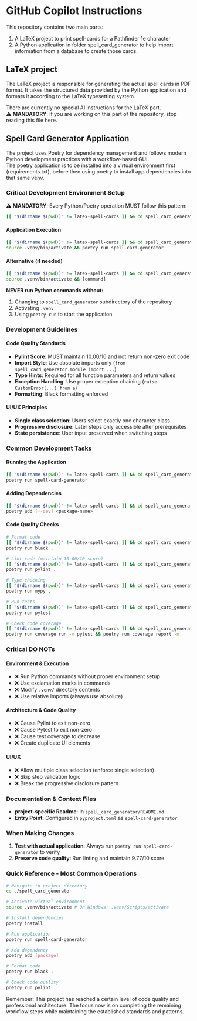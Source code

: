 # GitHub Copilot Instructions

This repository contains two main parts:
1. A LaTeX project to print spell-cards for a Pathfinder 1e character
2. A Python application in folder spell_card_generator to help
   import information from a database to create those cards.

## LaTeX project

The LaTeX project is responsible for generating the actual spell cards in PDF format.
It takes the structured data provided by the Python application
and formats it according to the LaTeX typesetting system.

There are currently no special AI instructions for the LaTeX part.  
⚠️ **MANDATORY**: If you are working on this part of the repository, stop reading this file here.

## Spell Card Generator Application

The project uses Poetry for dependency management and follows
modern Python development practices with a workflow-based GUI.  
The poetry application is to be installed into a virtual environment first (requirements.txt),
before then using poetry to install app dependencies into that same venv.

### Critical Development Environment Setup

⚠️ **MANDATORY**: Every Python/Poetry operation MUST follow this pattern:

```bash
[[ "$(dirname $(pwd))" != latex-spell-cards ]] && cd spell_card_generator && source .venv/bin/activate && poetry run [command]
```

#### Application Execution
```bash
[[ "$(dirname $(pwd))" != latex-spell-cards ]] && cd spell_card_generator
source .venv/bin/activate && poetry run spell-card-generator
```

#### Alternative (if needed)
```bash
[[ "$(dirname $(pwd))" != latex-spell-cards ]] && cd spell_card_generator
source .venv/bin/activate && [command]
```

**NEVER run Python commands without:**
1. Changing to `spell_card_generator` subdirectory of the repository
2. Activating `.venv`
3. Using `poetry run` to start the application

### Development Guidelines

#### Code Quality Standards
- **Pylint Score**: MUST maintain 10.00/10 and not return non-zero exit code
- **Import Style**: Use absolute imports only (`from spell_card_generator.module import ...`)
- **Type Hints**: Required for all function parameters and return values
- **Exception Handling**: Use proper exception chaining (`raise CustomError(...) from e`)
- **Formatting**: Black formatting enforced

#### UI/UX Principles
- **Single class selection**: Users select exactly one character class
- **Progressive disclosure**: Later steps only accessible after prerequisites
- **State persistence**: User input preserved when switching steps

### Common Development Tasks

#### Running the Application
```bash
[[ "$(dirname $(pwd))" != latex-spell-cards ]] && cd spell_card_generator
poetry run spell-card-generator
```

#### Adding Dependencies
```bash
[[ "$(dirname $(pwd))" != latex-spell-cards ]] && cd spell_card_generator
poetry add [--dev] <package-name>
```

#### Code Quality Checks
```bash
# Format code
[[ "$(dirname $(pwd))" != latex-spell-cards ]] && cd spell_card_generator
poetry run black .

# Lint code (maintain 10.00/10 score)
[[ "$(dirname $(pwd))" != latex-spell-cards ]] && cd spell_card_generator
poetry run pylint .

# Type checking
[[ "$(dirname $(pwd))" != latex-spell-cards ]] && cd spell_card_generator
poetry run mypy .

# Run tests
[[ "$(dirname $(pwd))" != latex-spell-cards ]] && cd spell_card_generator
poetry run pytest

# Check code coverage
[[ "$(dirname $(pwd))" != latex-spell-cards ]] && cd spell_card_generator
poetry run coverage run -m pytest && poetry run coverage report -m
```

### Critical DO NOTs

#### Environment & Execution
- ❌ Run Python commands without proper environment setup
- ❌ Use exclamation marks in commands
- ❌ Modify `.venv/` directory contents
- ❌ Use relative imports (always use absolute)

#### Architecture & Code Quality
- ❌ Cause Pylint to exit non-zero
- ❌ Cause Pytest to exit non-zero
- ❌ Cause test coverage to decrease
- ❌ Create duplicate UI elements

#### UI/UX
- ❌ Allow multiple class selection (enforce single selection)
- ❌ Skip step validation logic
- ❌ Break the progressive disclosure pattern

### Documentation & Context Files
- **project-specific Readme**: In `spell_card_generator/README.md`
- **Entry Point**: Configured in `pyproject.toml` as `spell-card-generator`

### When Making Changes

1. **Test with actual application**: Always run `poetry run spell-card-generator` to verify
4. **Preserve code quality**: Run linting and maintain 9.77/10 score

### Quick Reference - Most Common Operations

```bash
# Navigate to project directory
cd ./spell_card_generator

# Activate virtual environment
source .venv/bin/activate # On Windows: .venv/Scripts/activate

# Install dependencies
poetry install

# Run application
poetry run spell-card-generator

# Add dependency
poetry add [package]

# Format code
poetry run black .

# Check code quality
poetry run pylint .
```

Remember: This project has reached a certain level of code quality and professional architecture.
The focus now is on completing the remaining workflow steps while maintaining the established standards and patterns.
